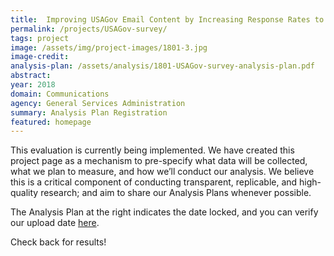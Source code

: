 ```yaml
---
title:  Improving USAGov Email Content by Increasing Response Rates to a Subscriber Feedback Survey
permalink: /projects/USAGov-survey/
tags: project  
image: /assets/img/project-images/1801-3.jpg
image-credit: 
analysis-plan: /assets/analysis/1801-USAGov-survey-analysis-plan.pdf
abstract: 
year: 2018  
domain: Communications
agency: General Services Administration
summary: Analysis Plan Registration
featured: homepage
---
```

This evaluation is currently being implemented. We have created this project page as a mechanism to pre-specify what data will be collected, what we plan to measure, and how we’ll conduct our analysis. We believe this is a critical component of conducting transparent, replicable, and high-quality research; and aim to share our Analysis Plans whenever possible.

The Analysis Plan at the right indicates the date locked, and you can verify our upload date <a href="https://github.com/gsa-oes/office-of-evaluation-sciences/tree/master/assets/analysis">here</a>. 

Check back for results!
